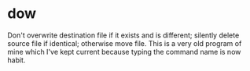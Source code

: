 dow
===

Don't overwrite destination file if it exists and is different; silently delete source file if identical; otherwise move file.  This is a very old program of mine which I've kept current because typing the command name is now habit.

